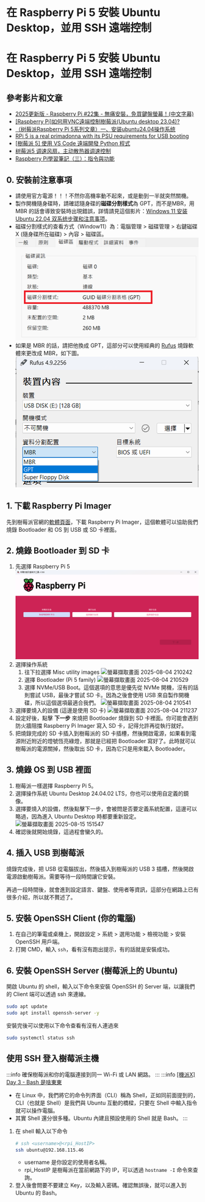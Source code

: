 # 在 Raspberry Pi 5 安裝 Ubuntu Desktop，並用 SSH 遠端控制


# 在 Raspberry Pi 5 安裝 Ubuntu Desktop，並用 SSH 遠端控制

## 參考影片和文章
- [2025更新版 - Raspberry Pi #22集 - 無痛安裝，免買鍵盤螢幕！(中文字幕)](https://www.youtube.com/watch?v=Vl2B2Zcxai0&list=PLFzg1I0R-W6yWjVEBhYtfYvoNB8iz2-xx)
- [[Raspberry Pi]如何用VNC遠端控制樹莓派(Ubuntu desktop 23.04)?](https://blog.csdn.net/weixin_42008031/article/details/132378792)
- [（树莓派Raspberry Pi 5系列文章）一、安装ubuntu24.04操作系统](https://blog.csdn.net/guojingyue123/article/details/135914906)
- [RPi 5 is a real primadonna with its PSU requirements for USB booting](https://www.reddit.com/r/raspberry_pi/comments/17ua49o/rpi_5_is_a_real_primadonna_with_its_psu/)
- [[樹莓派 5] 使用 VS Code 遠端開發 Python 程式](https://tedliou.com/raspberrypi/vscode-remote-development/)
- [树莓派5 调速风扇，主动散热器调速控制](https://blog.csdn.net/aimeige/article/details/143043553)
- [Raspberry Pi學習筆記（三）：指令與功能](https://gradient-drift.medium.com/raspberry-pi%E5%AD%B8%E7%BF%92%E7%AD%86%E8%A8%98-%E4%B8%89-%E6%8C%87%E4%BB%A4%E8%88%87%E5%8A%9F%E8%83%BD-b9e1a7a6a14)


## 0. 安裝前注意事項
* 請使用官方電源！！！不然你高機率動不起來，或是動到一半就突然關機。
* 製作開機隨身碟時，請確認隨身碟的**磁碟分割樣式**為 GPT，而不是MBR，用 MBR 的話會導致安裝時出現錯誤，詳情請見這個影片：[Windows 11 安装 Ubuntu 22.04 双系统步骤和注意事项](https://youtu.be/szlNPdAt3Kk?si=Ek3xTJiH0HBedR5d&t=152)。
* 磁碟分割樣式的查看方式（Window11）為：電腦管理 > 磁碟管理 > 右鍵磁碟X (隨身碟所在磁碟) > 內容 > 磁碟區。
![螢幕擷取畫面 2025-08-15 145812](disk-segment-type.png)
* 如果是 MBR 的話，請把他換成 GPT，這部分可以使用經典的 [Rufus](https://rufus.ie/zh_TW/) 燒錄軟體來更改成 MBR，如下圖。
![rufus-set-GPT](rufus-set-GPT.png)


## 1. 下載 Raspberry Pi Imager
先到樹莓派官網的[軟體頁面](https://www.raspberrypi.com/software/)，下載 Raspberry Pi Imager，這個軟體可以協助我們燒錄 Bootloader 和 OS 到 USB 或 SD 卡裡面。


## 2. 燒錄 Bootloader 到 SD 卡
1. 先選擇 Raspberry Pi 5
    ![raspberry-imager](raspberry-imager.png)
2. 選擇操作系統
    1. 往下拉選擇 Misc utility images
        ![螢幕擷取畫面 2025-08-04 210242](https://hackmd.io/_uploads/HyonkEAPxe.png)
    2. 選擇 Bootloader (Pi 5 family)
        ![螢幕擷取畫面 2025-08-04 210529](https://hackmd.io/_uploads/Hyutx4Awxl.png)
    3. 選擇 NVMe/USB Boot。這個選項的意思是優先從 NVMe 開機，沒有的話則嘗試 USB，最後才嘗試 SD 卡。因為之後會使用 USB 來自製作開機碟，所以這個選項最適合我們。
        ![螢幕擷取畫面 2025-08-04 210541](https://hackmd.io/_uploads/r1utlVAvxe.png)
3. 選擇要燒入的設備 (這邊是使用 SD 卡)
    ![螢幕擷取畫面 2025-08-04 211237](https://hackmd.io/_uploads/Sy_WzNAvge.png)
4. 設定好後，點擊 **下一步** 來燒把 Bootloader 燒錄到 SD 卡裡面。你可能會遇到防火牆阻擋 Raspberry Pi Imager 寫入 SD 卡，記得允許再從執行就好。
5. 把燒錄完成的 SD 卡插入到樹莓派的 SD 卡插槽，然後開啟電源，如果看到電源附近附近的燈號恆亮綠燈，那就是已經把 Bootloader 寫好了。此時就可以樹莓派的電源關掉，然後取出 SD 卡，因為它只是用來載入 Bootloader。


## 3. 燒錄 OS 到 USB 裡面
1. 樹莓派一樣選擇 Raspberry Pi 5。
2. 選擇操作系統 Ubuntu Desktop 24.04.02 LTS，你也可以使用自定義的鏡像。
3. 選擇要燒入的設備，然後點擊下一步，會被問是否要定義系統配置，這邊可以略過，因為進入 Ubuntu Desktop 時都要重新設定。
![螢幕擷取畫面 2025-08-15 151547](https://hackmd.io/_uploads/SynE1wh_gx.png)
4. 確認後就開始燒錄，這過程會蠻久的。


## 4. 插入 USB 到樹莓派
燒錄完成後，把 USB 從電腦拔出，然後插入到樹莓派的 USB 3 插槽，然後開啟電源啟動樹莓派。需要等待一段時間讓它安裝。

再過一段時間後，就會進到設定語言、鍵盤、使用者等資訊，這部分在網路上已有很多介紹，所以就不贅述了。


## 5. 安裝 OpenSSH Client (你的電腦)
1. 在自己的筆電或桌機上，開啟設定 > 系統 > 選用功能 > 檢視功能 > 安裝 OpenSSH 用戶端。
2. 打開 CMD，輸入 `ssh`，看有沒有跑出提示，有的話就是安裝成功。


## 6. 安裝 OpenSSH Server (樹莓派上的 Ubuntu)
開啟 Ubuntu 的 shell，輸入以下命令來安裝 OpenSSH 的 Server 端，以讓我們的 Client 端可以透過 ssh 來連線。
```bash
sudo apt update
sudo apt install openssh-server -y
```
安裝完後可以使用以下命令查看有沒有人連過來
```bash
sudo systemctl status ssh
```


## 使用 SSH 登入樹莓派主機
:::info
確保樹莓派和你的電腦連接到同一 Wi-Fi 或 LAN 網路。
:::
:::info
[[機派X] Day 3 - Bash 是啥東東](https://ithelp.ithome.com.tw/articles/10263811)
* 在 Linux 中，我們將它的命令列界面（CLI）稱為 Shell，正如同前面提到的，CLI（也就是 Shell）是我們與 Ubuntu 互動的橋樑，只要在 Shell 中輸入指令就可以操作電腦。
* 其實 Shell 還分很多種。Ubuntu 內建且預設使用的 Shell 就是 Bash。
:::
1. 在 shell 輸入以下命令
    ```bash
    # ssh <username>@<rpi_HostIP>
    ssh ubuntu@192.168.115.46
    ```
    * username 是你設定的使用者名稱。
    * rpi_HostIP 是樹莓派在當前網路下的 IP，可以透過 `hostname -I` 命令來查詢。
2. 登入後會問要不要建立 Key，以及輸入密碼。確認無誤後，就可以進入到 Ubuntu 的 Bash。


